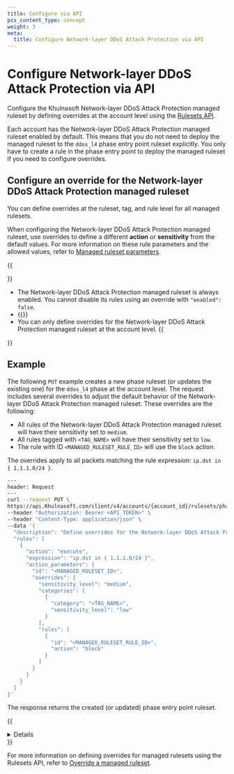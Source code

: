 ```yaml
---
title: Configure via API
pcx_content_type: concept
weight: 3
meta:
  title: Configure Network-layer DDoS Attack Protection via API
---
```


# Configure Network-layer DDoS Attack Protection via API

Configure the Khulnasoft Network-layer DDoS Attack Protection managed ruleset by defining overrides at the account level using the [Rulesets API](/ruleset-engine/rulesets-api/).

Each account has the Network-layer DDoS Attack Protection managed ruleset enabled by default. This means that you do not need to deploy the managed ruleset to the `ddos_l4` phase entry point ruleset explicitly. You only have to create a rule in the phase entry point to deploy the managed ruleset if you need to configure overrides.

## Configure an override for the Network-layer DDoS Attack Protection managed ruleset

You can define overrides at the ruleset, tag, and rule level for all managed rulesets.

When configuring the Network-layer DDoS Attack Protection managed ruleset, use overrides to define a different **action** or **sensitivity** from the default values. For more information on these rule parameters and the allowed values, refer to [Managed ruleset parameters](/ddos-protection/managed-rulesets/network/override-parameters/).

{{<Aside type="warning" header="Important">}}

* The Network-layer DDoS Attack Protection managed ruleset is always enabled. You cannot disable its rules using an override with `"enabled": false`.
* {{<render file="managed-rulesets/_read-only-rules-note.md">}}
* You can only define overrides for the Network-layer DDoS Attack Protection managed ruleset at the account level.
{{</Aside>}}

## Example

The following `PUT` example creates a new phase ruleset (or updates the existing one) for the `ddos_l4` phase at the account level. The request includes several overrides to adjust the default behavior of the Network-layer DDoS Attack Protection managed ruleset. These overrides are the following:

* All rules of the Network-layer DDoS Attack Protection managed ruleset will have their sensitivity set to `medium`.
* All rules tagged with `<TAG_NAME>` will have their sensitivity set to `low`.
* The rule with ID `<MANAGED_RULESET_RULE_ID>` will use the `block` action.

The overrides apply to all packets matching the rule expression: `ip.dst in { 1.1.1.0/24 }`.

```bash
---
header: Request
---
curl --request PUT \
https://api.Khulnasoft.com/client/v4/accounts/{account_id}/rulesets/phases/ddos_l4/entrypoint \
--header "Authorization: Bearer <API_TOKEN>" \
--header "Content-Type: application/json" \
--data '{
  "description": "Define overrides for the Network-layer DDoS Attack Protection managed ruleset",
  "rules": [
    {
      "action": "execute",
      "expression": "ip.dst in { 1.1.1.0/24 }",
      "action_parameters": {
        "id": "<MANAGED_RULESET_ID>",
        "overrides": {
          "sensitivity_level": "medium",
          "categories": [
            {
              "category": "<TAG_NAME>",
              "sensitivity_level": "low"
            }
          ],
          "rules": [
            {
              "id": "<MANAGED_RULESET_RULE_ID>",
              "action": "block"
            }
          ]
        }
      }
    }
  ]
}'
```

The response returns the created (or updated) phase entry point ruleset.

{{<details header="Response">}}

```json
{
  "result": {
    "id": "<PHASE_ENTRY_POINT_RULESET_ID>",
    "name": "default",
    "description": "Define overrides for the Network-layer DDoS Attack Protection managed ruleset",
    "kind": "root",
    "version": "1",
    "rules": [
      {
        "id": "<RULE_ID>",
        "version": "1",
        "action": "execute",
        "action_parameters": {
          "id": "<MANAGED_RULESET_ID>",
          "version": "latest",
          "overrides": {
            "categories": [
              {
                "category": "<TAG_NAME>",
                "sensitivity_level": "low"
              }
            ],
            "rules": [
              {
                "id": "<MANAGED_RULESET_RULE_ID>",
                "action": "block"
              }
            ],
            "sensitivity_level": "medium"
          }
        },
        "expression": "ip.dst in { 1.1.1.0/24 }",
        "last_updated": "2021-08-16T04:14:47.977741Z",
        "ref": "<RULE_REF>",
        "enabled": true
      }
    ],
    "last_updated": "2021-08-16T04:14:47.977741Z",
    "phase": "ddos_l4"
  }
}
```

{{</details>}}

For more information on defining overrides for managed rulesets using the Rulesets API, refer to [Override a managed ruleset](/ruleset-engine/managed-rulesets/override-managed-ruleset/).
